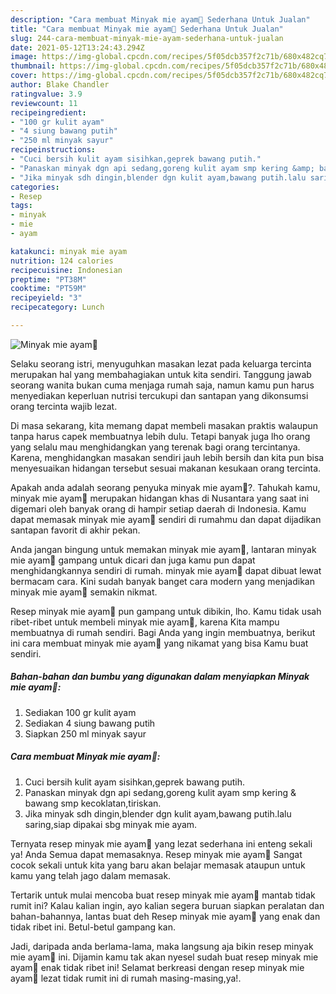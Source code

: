 ```yaml
---
description: "Cara membuat Minyak mie ayam🍂 Sederhana Untuk Jualan"
title: "Cara membuat Minyak mie ayam🍂 Sederhana Untuk Jualan"
slug: 244-cara-membuat-minyak-mie-ayam-sederhana-untuk-jualan
date: 2021-05-12T13:24:43.294Z
image: https://img-global.cpcdn.com/recipes/5f05dcb357f2c71b/680x482cq70/minyak-mie-ayam🍂-foto-resep-utama.jpg
thumbnail: https://img-global.cpcdn.com/recipes/5f05dcb357f2c71b/680x482cq70/minyak-mie-ayam🍂-foto-resep-utama.jpg
cover: https://img-global.cpcdn.com/recipes/5f05dcb357f2c71b/680x482cq70/minyak-mie-ayam🍂-foto-resep-utama.jpg
author: Blake Chandler
ratingvalue: 3.9
reviewcount: 11
recipeingredient:
- "100 gr kulit ayam"
- "4 siung bawang putih"
- "250 ml minyak sayur"
recipeinstructions:
- "Cuci bersih kulit ayam sisihkan,geprek bawang putih."
- "Panaskan minyak dgn api sedang,goreng kulit ayam smp kering &amp; bawang smp kecoklatan,tiriskan."
- "Jika minyak sdh dingin,blender dgn kulit ayam,bawang putih.lalu saring,siap dipakai sbg minyak mie ayam."
categories:
- Resep
tags:
- minyak
- mie
- ayam

katakunci: minyak mie ayam 
nutrition: 124 calories
recipecuisine: Indonesian
preptime: "PT38M"
cooktime: "PT59M"
recipeyield: "3"
recipecategory: Lunch

---
```



![Minyak mie ayam🍂](https://img-global.cpcdn.com/recipes/5f05dcb357f2c71b/680x482cq70/minyak-mie-ayam🍂-foto-resep-utama.jpg)

Selaku seorang istri, menyuguhkan masakan lezat pada keluarga tercinta merupakan hal yang membahagiakan untuk kita sendiri. Tanggung jawab seorang  wanita bukan cuma menjaga rumah saja, namun kamu pun harus menyediakan keperluan nutrisi tercukupi dan santapan yang dikonsumsi orang tercinta wajib lezat.

Di masa  sekarang, kita memang dapat membeli masakan praktis walaupun tanpa harus capek membuatnya lebih dulu. Tetapi banyak juga lho orang yang selalu mau menghidangkan yang terenak bagi orang tercintanya. Karena, menghidangkan masakan sendiri jauh lebih bersih dan kita pun bisa menyesuaikan hidangan tersebut sesuai makanan kesukaan orang tercinta. 



Apakah anda adalah seorang penyuka minyak mie ayam🍂?. Tahukah kamu, minyak mie ayam🍂 merupakan hidangan khas di Nusantara yang saat ini digemari oleh banyak orang di hampir setiap daerah di Indonesia. Kamu dapat memasak minyak mie ayam🍂 sendiri di rumahmu dan dapat dijadikan santapan favorit di akhir pekan.

Anda jangan bingung untuk memakan minyak mie ayam🍂, lantaran minyak mie ayam🍂 gampang untuk dicari dan juga kamu pun dapat menghidangkannya sendiri di rumah. minyak mie ayam🍂 dapat dibuat lewat bermacam cara. Kini sudah banyak banget cara modern yang menjadikan minyak mie ayam🍂 semakin nikmat.

Resep minyak mie ayam🍂 pun gampang untuk dibikin, lho. Kamu tidak usah ribet-ribet untuk membeli minyak mie ayam🍂, karena Kita mampu membuatnya di rumah sendiri. Bagi Anda yang ingin membuatnya, berikut ini cara membuat minyak mie ayam🍂 yang nikamat yang bisa Kamu buat sendiri.

<!--inarticleads1-->

##### Bahan-bahan dan bumbu yang digunakan dalam menyiapkan Minyak mie ayam🍂:

1. Sediakan 100 gr kulit ayam
1. Sediakan 4 siung bawang putih
1. Siapkan 250 ml minyak sayur




<!--inarticleads2-->

##### Cara membuat Minyak mie ayam🍂:

1. Cuci bersih kulit ayam sisihkan,geprek bawang putih.
1. Panaskan minyak dgn api sedang,goreng kulit ayam smp kering &amp; bawang smp kecoklatan,tiriskan.
1. Jika minyak sdh dingin,blender dgn kulit ayam,bawang putih.lalu saring,siap dipakai sbg minyak mie ayam.




Ternyata resep minyak mie ayam🍂 yang lezat sederhana ini enteng sekali ya! Anda Semua dapat memasaknya. Resep minyak mie ayam🍂 Sangat cocok sekali untuk kita yang baru akan belajar memasak ataupun untuk kamu yang telah jago dalam memasak.

Tertarik untuk mulai mencoba buat resep minyak mie ayam🍂 mantab tidak rumit ini? Kalau kalian ingin, ayo kalian segera buruan siapkan peralatan dan bahan-bahannya, lantas buat deh Resep minyak mie ayam🍂 yang enak dan tidak ribet ini. Betul-betul gampang kan. 

Jadi, daripada anda berlama-lama, maka langsung aja bikin resep minyak mie ayam🍂 ini. Dijamin kamu tak akan nyesel sudah buat resep minyak mie ayam🍂 enak tidak ribet ini! Selamat berkreasi dengan resep minyak mie ayam🍂 lezat tidak rumit ini di rumah masing-masing,ya!.

